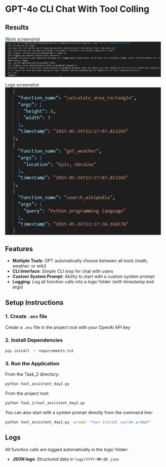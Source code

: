 # GPT-4o CLI Chat With Tool Colling

## Results

Work screenshot
![cli_screenshot](screenshots/case_1.png)

Logs screenshot
![logs screenshot](screenshots/log.png)

## Features

- **Multiple Tools**: GPT automatically choose between all tools (math, weather, or wiki)
- **CLI Interface**: Simple CLI loop for chat with users
- **Custom System Prompt**: Ability to start with a custom system prompt
- **Logging**: Log all function calls into a logs/ folder (with timestamp and args)

## Setup Instructions

### 1. Create `.env` file

Create a `.env` file in the project root with your OpenAI API key

### 2. Install Dependencies

```bash
pip install -r requirements.txt
```

### 3. Run the Application

From the Task_2 directory:

```bash
python tool_assistant_day2.py
```

From the project root:

```bash
python Task_2/tool_assistant_day2.py
```

You can also start with a system prompt directly from the command line:
```bash
python tool_assistant_day2.py -prompt "Your initial system prompt"
```

## Logs

All function calls are logged automatically in the logs/ folder:
- **JSON logs**: Structured data in `logs/YYYY-MM-DD.json`